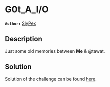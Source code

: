 # G0t_A_I/O

**`Author:`** [SlyPex](https://github.com/SlyPex)

## Description

Just some old memories between **Me** & @tawat.

## Solution

Solution of the challenge can be found [here](solution/).

